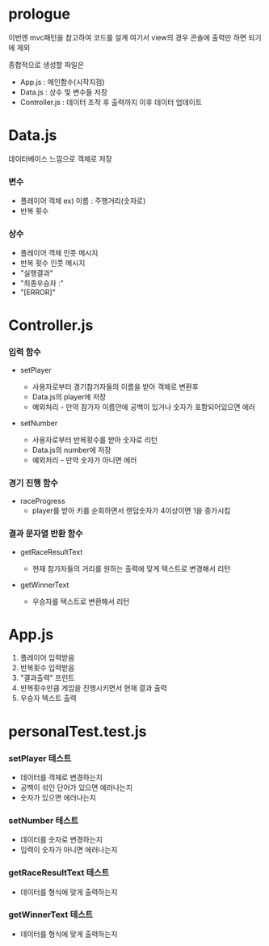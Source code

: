 # prologue

이번엔 mvc패턴을 참고하여 코드를 설계
여기서 view의 경우 콘솔에 출력만 하면 되기에 제외

종합적으로
생성할 파일은

-   App.js : 메인함수(시작지점)
-   Data.js : 상수 및 변수들 저장
-   Controller.js : 데이터 조작 후 출력까지 이후 데이터 업데이트

# Data.js

데이터베이스 느낌으로 객체로 저장

### 변수

-   플레이어 객체 ex) 이름 : 주행거리(숫자로)
-   반복 횟수

### 상수

-   플레이어 객체 인풋 메시지
-   반복 횟수 인풋 메시지
-   "실행결과"
-   "최종우승자 :"
-   "[ERROR]"

# Controller.js

### 입력 함수

-   setPlayer

    -   사용자로부터 경기참가자들의 이름을 받아 객체로 변환후
    -   Data.js의 player에 저장
    -   예외처리 - 만약 참가자 이름안에 공백이 있거나 숫자가 포함되어있으면 에러

-   setNumber
    -   사용자로부터 반복횟수를 받아 숫자로 리턴
    -   Data.js의 number에 저장
    -   예외처리 - 만약 숫자가 아니면 에러

### 경기 진행 함수

-   raceProgress
    -   player를 받아 키를 순회하면서 랜덤숫자가 4이상이면 1을 증가시킴

### 결과 문자열 반환 함수

-   getRaceResultText

    -   현재 참가자들의 거리를 원하는 출력에 맞게 텍스트로 변경해서 리턴

-   getWinnerText
    -   우승자를 텍스트로 변환해서 리턴

# App.js

1. 플레이어 입력받음
2. 반복횟수 입력받음
3. "결과출력" 프린트
4. 반복횟수만큼 게임을 진행시키면서 현재 결과 출력
5. 우승자 텍스트 출력

# personalTest.test.js

### setPlayer 테스트

-   데이터를 객체로 변경하는지
-   공백이 섞인 단어가 있으면 에러나는지
-   숫자가 있으면 에러나는지

### setNumber 테스트

-   데이터를 숫자로 변경하는지
-   입력이 숫자가 아니면 에러나는지

### getRaceResultText 테스트

-   데이터를 형식에 맞게 출력하는지

### getWinnerText 테스트

-   데이터를 형식에 맞게 출력하는지
